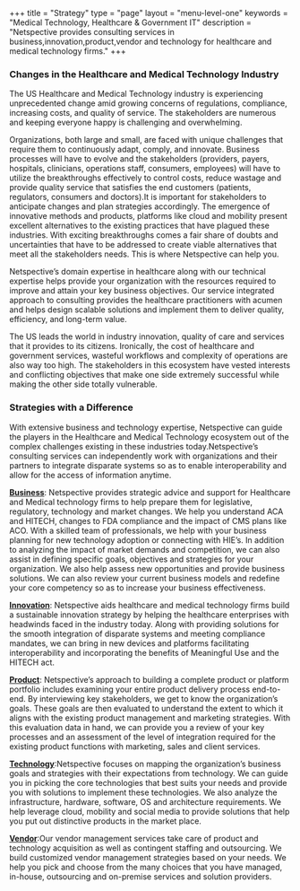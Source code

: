 +++
title = "Strategy"
type  = "page"
layout = "menu-level-one"
keywords = "Medical Technology, Healthcare & Government IT"
description = "Netspective provides consulting services in business,innovation,product,vendor and technology for healthcare and medical technology firms."
+++

### Changes in the Healthcare and Medical Technology Industry
The US Healthcare and Medical Technology industry is experiencing unprecedented change amid growing concerns of regulations, compliance, increasing costs, and quality of service. The stakeholders are numerous and keeping everyone happy is challenging and overwhelming.

Organizations, both large and small, are faced with unique challenges that require them to continuously adapt, comply, and innovate. Business processes will have to evolve and the stakeholders (providers, payers, hospitals, clinicians, operations staff, consumers, employees) will have to utilize the breakthroughs effectively to control costs, reduce wastage and provide quality service that satisfies the end customers (patients, regulators, consumers and doctors).It is important for stakeholders to anticipate changes and plan strategies accordingly. The emergence of innovative methods and products, platforms like cloud and mobility present excellent alternatives to the existing practices that have plagued these industries. With exciting breakthroughs comes a fair share of doubts and uncertainties that have to be addressed to create viable alternatives that meet all the stakeholders needs. This is where Netspective can help you.

Netspective’s domain expertise in healthcare along with our technical expertise helps provide your organization with the resources required to improve and attain your key business objectives. Our service integrated approach to consulting provides the healthcare practitioners with acumen and helps design scalable solutions and implement them to deliver quality, efficiency, and long-term value.

The US leads the world in industry innovation, quality of care and services that it provides to its citizens. Ironically, the cost of healthcare and government services, wasteful workflows and complexity of operations are also way too high. The stakeholders in this ecosystem have vested interests and conflicting objectives that make one side extremely successful while making the other side totally vulnerable.

### Strategies with a Difference
With extensive business and technology expertise, Netspective can guide the players in the Healthcare and Medical Technology ecosystem out of the complex challenges existing in these industries today.Netspective’s consulting services can independently work with organizations and their partners to integrate disparate systems so as to enable interoperability and allow for the access of information anytime.

**[Business](/consulting-services/strategy/business/)**: Netspective provides strategic advice and support for Healthcare and Medical technology firms to help prepare them for legislative, regulatory, technology and market changes. We help you understand ACA and HITECH, changes to FDA compliance and the impact of CMS plans like ACO. With a skilled team of professionals, we help with your business planning for new technology adoption or connecting with HIE’s. In addition to analyzing the impact of market demands and competition, we can also assist in defining specific goals, objectives and strategies for your organization. We also help assess new opportunities and provide business solutions. We can also review your current business models and redefine your core competency so as to increase your business effectiveness.

**[Innovation](/consulting-services/strategy/innovation/)**: Netspective aids healthcare and medical technology firms build a sustainable innovation strategy by helping the healthcare enterprises with headwinds faced in the industry today. Along with providing solutions for the smooth integration of disparate systems and meeting compliance mandates, we can bring in new devices and platforms facilitating interoperability and incorporating the benefits of Meaningful Use and the HITECH act.

**[Product](/consulting-services/strategy/product/)**: Netspective’s approach to building a complete product or platform portfolio includes examining your entire product delivery process end-to-end. By interviewing key stakeholders, we get to know the organization’s goals. These goals are then evaluated to understand the extent to which it aligns with the existing product management and marketing strategies. With this evaluation data in hand, we can provide you a review of your key processes and an assessment of the level of integration required for the existing product functions with marketing, sales and client services.

**[Technology](/consulting-services/strategy/technology/)**:Netspective focuses on mapping the organization’s business goals and strategies with their expectations from technology. We can guide you in picking the core technologies that best suits your needs and provide you with solutions to implement these technologies. We also analyze the infrastructure, hardware, software, OS and architecture requirements. We help leverage cloud, mobility and social media to provide solutions that help you put out distinctive products in the market place.

**[Vendor](/consulting-services/strategy/vendor/)**:Our vendor management services take care of product and technology acquisition as well as contingent staffing and outsourcing. We build customized vendor management strategies based on your needs. We help you pick and choose from the many choices that you have managed, in-house, outsourcing and on-premise services and solution providers.